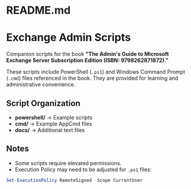 # README.md

# Exchange Admin Scripts

Companion scripts for the book
**"The Admin's Guide to Microsoft Exchange Server Subscription Edition (ISBN: 9798262871872)."**

These scripts include PowerShell (`.ps1`) and Windows Command Prompt (`.cmd`) files referenced in the book.
They are provided for learning and administrative convenience.

## Script Organization
- **powershell/** → Example scripts
- **cmd/** → Example AppCmd files
- **docs/** → Additional text files

## Notes
- Some scripts require elevated permissions.
- Execution Policy may need to be adjusted for `.ps1` files:
```powershell
Set-ExecutionPolicy RemoteSigned -Scope CurrentUser
```
